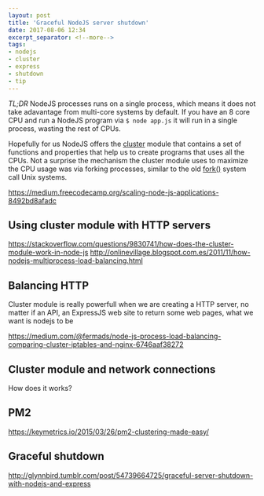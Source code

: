```yaml
---
layout: post
title: 'Graceful NodeJS server shutdown'
date: 2017-08-06 12:34
excerpt_separator: <!--more-->
tags:
- nodejs
- cluster
- express
- shutdown
- tip
---
```


*TL;DR* NodeJS processes runs on a single process, which means it does not take adavantage from multi-core systems by default. If you have an 8 core CPU and run a  NodeJS program via `$ node app.js` it will run in a single process, wasting the rest of CPUs.

Hopefully for us NodeJS offers the [cluster](https://nodejs.org/api/cluster.html) module that contains a set of functions and properties that help us to create programs that uses all the CPUs. Not a surprise the mechanism the cluster module uses to maximize the CPU usage was via forking processes, similar to the old [fork()](http://www.includehelp.com/c-programs/c-fork-function-linux-example.aspx) system call Unix systems.

<!--more-->


https://medium.freecodecamp.org/scaling-node-js-applications-8492bd8afadc


## Using cluster module with HTTP servers

https://stackoverflow.com/questions/9830741/how-does-the-cluster-module-work-in-node-js
http://onlinevillage.blogspot.com.es/2011/11/how-nodejs-multiprocess-load-balancing.html

## Balancing HTTP

Cluster module is really powerfull when we are creating a HTTP server, no matter if an API, an ExpressJS web site to return some web pages, what we want is nodejs to be 

https://medium.com/@fermads/node-js-process-load-balancing-comparing-cluster-iptables-and-nginx-6746aaf38272

## Cluster module and network connections

How does it works?


## PM2

https://keymetrics.io/2015/03/26/pm2-clustering-made-easy/

## Graceful shutdown

http://glynnbird.tumblr.com/post/54739664725/graceful-server-shutdown-with-nodejs-and-express

